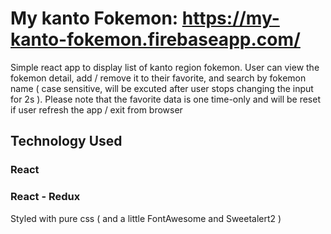 # My kanto Fokemon: https://my-kanto-fokemon.firebaseapp.com/

Simple react app to display list of kanto region fokemon. User can view the fokemon detail, add / remove it to their favorite, and search by fokemon name ( case sensitive, will be excuted after user stops changing the input for 2s ). Please note that the favorite data is one time-only and will be reset if user refresh the app / exit from browser

## Technology Used
### React
### React - Redux

Styled with pure css ( and a little FontAwesome and Sweetalert2 )